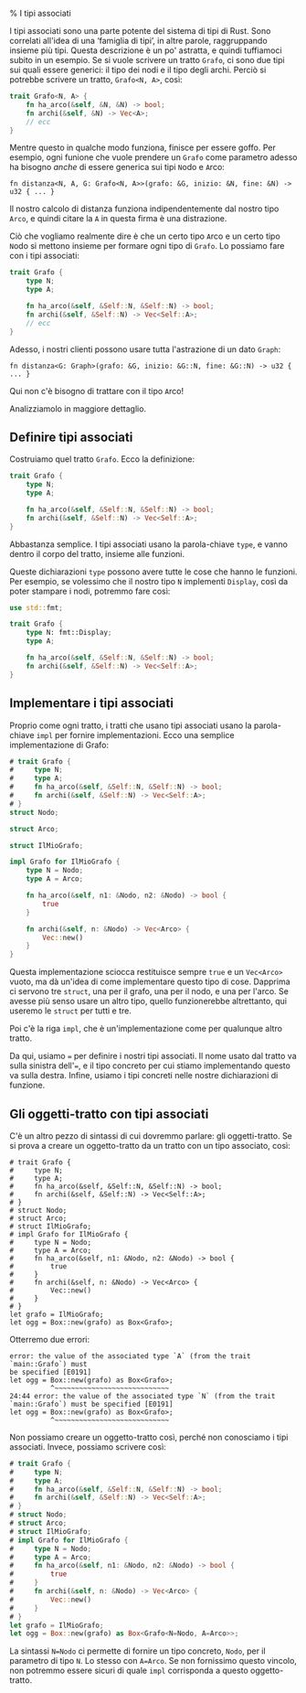 % I tipi associati

I tipi associati sono una parte potente del sistema di tipi di Rust. Sono
correlati all'idea di una ‘famiglia di tipi’, in altre parole, raggruppando
insieme più tipi. Questa descrizione è un po' astratta, e quindi tuffiamoci
subito in un esempio. Se si vuole scrivere un tratto `Grafo`, ci sono due tipi
sui quali essere generici: il tipo dei nodi e il tipo degli archi. Perciò
si potrebbe scrivere un tratto, `Grafo<N, A>`, così:

```rust
trait Grafo<N, A> {
    fn ha_arco(&self, &N, &N) -> bool;
    fn archi(&self, &N) -> Vec<A>;
    // ecc
}
```

Mentre questo in qualche modo funziona, finisce per essere goffo. Per esempio,
ogni funione che vuole prendere un `Grafo` come parametro adesso ha bisogno
_anche_ di essere generica sui tipi `N`odo e `A`rco:

```rust,ignore
fn distanza<N, A, G: Grafo<N, A>>(grafo: &G, inizio: &N, fine: &N) -> u32 { ... }
```

Il nostro calcolo di distanza funziona indipendentemente dal nostro tipo
`Arco`, e quindi citare la `A` in questa firma è una distrazione.

Ciò che vogliamo realmente dire è che un certo tipo `A`rco e un certo tipo
`N`odo si mettono insieme per formare ogni tipo di `Grafo`. Lo possiamo fare
con i tipi associati:

```rust
trait Grafo {
    type N;
    type A;

    fn ha_arco(&self, &Self::N, &Self::N) -> bool;
    fn archi(&self, &Self::N) -> Vec<Self::A>;
    // ecc
}
```

Adesso, i nostri clienti possono usare tutta l'astrazione di un dato `Graph`:

```rust,ignore
fn distanza<G: Graph>(grafo: &G, inizio: &G::N, fine: &G::N) -> u32 { ... }
```

Qui non c'è bisogno di trattare con il tipo `A`rco!

Analizziamolo in maggiore dettaglio.

## Definire tipi associati

Costruiamo quel tratto `Grafo`. Ecco la definizione:

```rust
trait Grafo {
    type N;
    type A;

    fn ha_arco(&self, &Self::N, &Self::N) -> bool;
    fn archi(&self, &Self::N) -> Vec<Self::A>;
}
```

Abbastanza semplice. I tipi associati usano la parola-chiave `type`, e vanno
dentro il corpo del tratto, insieme alle funzioni.

Queste dichiarazioni `type` possono avere tutte le cose che hanno le funzioni.
Per esempio, se volessimo che il nostro tipo `N` implementi `Display`, così da
poter stampare i nodi, potremmo fare così:

```rust
use std::fmt;

trait Grafo {
    type N: fmt::Display;
    type A;

    fn ha_arco(&self, &Self::N, &Self::N) -> bool;
    fn archi(&self, &Self::N) -> Vec<Self::A>;
}
```

## Implementare i tipi associati

Proprio come ogni tratto, i tratti che usano tipi associati usano
la parola-chiave `impl` per fornire implementazioni. Ecco una semplice
implementazione di Grafo:

```rust
# trait Grafo {
#     type N;
#     type A;
#     fn ha_arco(&self, &Self::N, &Self::N) -> bool;
#     fn archi(&self, &Self::N) -> Vec<Self::A>;
# }
struct Nodo;

struct Arco;

struct IlMioGrafo;

impl Grafo for IlMioGrafo {
    type N = Nodo;
    type A = Arco;

    fn ha_arco(&self, n1: &Nodo, n2: &Nodo) -> bool {
        true
    }

    fn archi(&self, n: &Nodo) -> Vec<Arco> {
        Vec::new()
    }
}
```

Questa implementazione sciocca restituisce sempre `true` e un `Vec<Arco>`
vuoto, ma dà un'idea di come implementare questo tipo di cose.
Dapprima ci servono tre
`struct`, una per il grafo, una per il nodo, e una per l'arco. Se avesse
più senso usare un altro tipo, quello funzionerebbe altrettanto, qui useremo
le `struct` per tutti e tre.

Poi c'è la riga `impl`, che è un'implementazione come per qualunque
altro tratto.

Da qui, usiamo `=` per definire i nostri tipi associati. Il nome usato
dal tratto va sulla sinistra dell'`=`, e il tipo concreto per cui stiamo
implementando questo va sulla destra. Infine, usiamo i tipi concreti
nelle nostre dichiarazioni di funzione.

## Gli oggetti-tratto con tipi associati

C'è un altro pezzo di sintassi di cui dovremmo parlare: gli oggetti-tratto. Se
si prova a creare un oggetto-tratto da un tratto con un tipo associato, così:

```rust,ignore
# trait Grafo {
#     type N;
#     type A;
#     fn ha_arco(&self, &Self::N, &Self::N) -> bool;
#     fn archi(&self, &Self::N) -> Vec<Self::A>;
# }
# struct Nodo;
# struct Arco;
# struct IlMioGrafo;
# impl Grafo for IlMioGrafo {
#     type N = Nodo;
#     type A = Arco;
#     fn ha_arco(&self, n1: &Nodo, n2: &Nodo) -> bool {
#         true
#     }
#     fn archi(&self, n: &Nodo) -> Vec<Arco> {
#         Vec::new()
#     }
# }
let grafo = IlMioGrafo;
let ogg = Box::new(grafo) as Box<Grafo>;
```

Otterremo due errori:

```text
error: the value of the associated type `A` (from the trait `main::Grafo`) must
be specified [E0191]
let ogg = Box::new(grafo) as Box<Grafo>;
          ^~~~~~~~~~~~~~~~~~~~~~~~~~~~~
24:44 error: the value of the associated type `N` (from the trait
`main::Grafo`) must be specified [E0191]
let ogg = Box::new(grafo) as Box<Grafo>;
          ^~~~~~~~~~~~~~~~~~~~~~~~~~~~~
```

Non possiamo creare un oggetto-tratto così, perché non conosciamo
i tipi associati. Invece, possiamo scrivere così:

```rust
# trait Grafo {
#     type N;
#     type A;
#     fn ha_arco(&self, &Self::N, &Self::N) -> bool;
#     fn archi(&self, &Self::N) -> Vec<Self::A>;
# }
# struct Nodo;
# struct Arco;
# struct IlMioGrafo;
# impl Grafo for IlMioGrafo {
#     type N = Nodo;
#     type A = Arco;
#     fn ha_arco(&self, n1: &Nodo, n2: &Nodo) -> bool {
#         true
#     }
#     fn archi(&self, n: &Nodo) -> Vec<Arco> {
#         Vec::new()
#     }
# }
let grafo = IlMioGrafo;
let ogg = Box::new(grafo) as Box<Grafo<N=Nodo, A=Arco>>;
```

La sintassi `N=Nodo` ci permette di fornire un tipo concreto, `Nodo`, per
il parametro di tipo `N`. Lo stesso con `A=Arco`. Se non fornissimo questo
vincolo, non potremmo essere sicuri di quale `impl` corrisponda a questo
oggetto-tratto.
